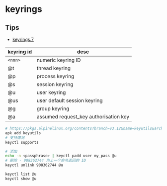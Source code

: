 # keyrings

## Tips

- [keyrings.7](https://www.man7.org/linux/man-pages/man7/keyrings.7.html)

| keyring id | desc                                  |
| ---------- | ------------------------------------- |
| `<nnn>`    | numeric keyring ID                    |
| @t         | thread keyring                        |
| @p         | process keyring                       |
| @s         | session keyring                       |
| @u         | user keyring                          |
| @us        | user default session keyring          |
| @g         | group keyring                         |
| @a         | assumed request_key authorisation key |

```bash
# https://pkgs.alpinelinux.org/contents?branch=v3.12&name=keyutils&arch=x86_64&repo=main
apk add keyutils
# 支持情况
keyctl supports

# 添加
echo -n <passphrase> | keyctl padd user my_pass @u
# 删除 - 908362744 为上一个命令返回的 ID
keyctl unlink 908362744 @u

keyctl list @u
keyctl show @u
```
